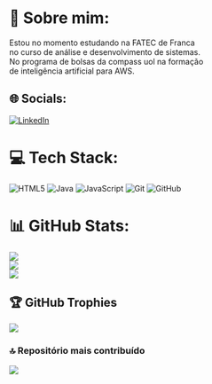 # 💫 Sobre mim:
Estou no momento estudando na FATEC de Franca <br>no curso de análise e desenvolvimento de sistemas.<br>No programa de bolsas da compass uol na formação<br>de inteligência artificial para AWS.


## 🌐 Socials:
[![LinkedIn](https://img.shields.io/badge/LinkedIn-%230077B5.svg?logo=linkedin&logoColor=white)](https://linkedin.com/in/www.linkedin.com/in/marcelo-pereira-a4055b287) 

# 💻 Tech Stack:
![HTML5](https://img.shields.io/badge/html5-%23E34F26.svg?style=for-the-badge&logo=html5&logoColor=white) ![Java](https://img.shields.io/badge/java-%23ED8B00.svg?style=for-the-badge&logo=openjdk&logoColor=white) ![JavaScript](https://img.shields.io/badge/javascript-%23323330.svg?style=for-the-badge&logo=javascript&logoColor=%23F7DF1E) ![Git](https://img.shields.io/badge/git-%23F05033.svg?style=for-the-badge&logo=git&logoColor=white) ![GitHub](https://img.shields.io/badge/github-%23121011.svg?style=for-the-badge&logo=github&logoColor=white)
# 📊 GitHub Stats:
![](https://github-readme-stats.vercel.app/api?username=MarjoDev&theme=transparent&hide_border=true&include_all_commits=true&count_private=true)<br/>
![](https://github-readme-streak-stats.herokuapp.com/?user=MarjoDev&theme=transparent&hide_border=true)<br/>
![](https://github-readme-stats.vercel.app/api/top-langs/?username=MarjoDev&theme=transparent&hide_border=true&include_all_commits=true&count_private=true&layout=compact)

## 🏆 GitHub Trophies
![](https://github-profile-trophy.vercel.app/?username=MarjoDev&theme=tokyonight&no-frame=false&no-bg=false&margin-w=4)

### 🔝 Repositório mais contribuído
![](https://github-contributor-stats.vercel.app/api?username=MarjoDev&limit=5&theme=transparent&combine_all_yearly_contributions=true)
